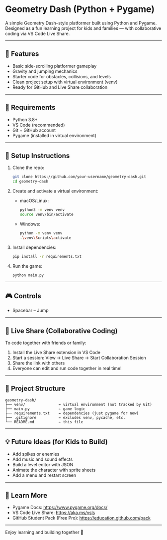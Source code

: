 
# Geometry Dash (Python + Pygame)

A simple Geometry Dash–style platformer built using Python and Pygame. Designed as a fun learning project for kids and families — with collaborative coding via VS Code Live Share.

---

## 🚀 Features

- Basic side-scrolling platformer gameplay
- Gravity and jumping mechanics
- Starter code for obstacles, collisions, and levels
- Clean project setup with virtual environment (venv)
- Ready for GitHub and Live Share collaboration

---

## 🧰 Requirements

- Python 3.8+
- VS Code (recommended)
- Git + GitHub account
- Pygame (installed in virtual environment)

---

## 🔧 Setup Instructions

1. Clone the repo:
   ```bash
   git clone https://github.com/your-username/geometry-dash.git
   cd geometry-dash
   ```

2. Create and activate a virtual environment:
   - macOS/Linux:
     ```bash
     python3 -m venv venv
     source venv/bin/activate
     ```
   - Windows:
     ```bash
     python -m venv venv
     .\venv\Scripts\activate
     ```

3. Install dependencies:
   ```bash
   pip install -r requirements.txt
   ```

4. Run the game:
   ```bash
   python main.py
   ```

---

## 🎮 Controls

- Spacebar – Jump

---

## 👥 Live Share (Collaborative Coding)

To code together with friends or family:

1. Install the Live Share extension in VS Code
2. Start a session: View → Live Share → Start Collaboration Session
3. Share the link with others
4. Everyone can edit and run code together in real time!

---

## 📁 Project Structure

```
geometry-dash/
├── venv/               ← virtual environment (not tracked by Git)
├── main.py             ← game logic
├── requirements.txt    ← dependencies (just pygame for now)
├── .gitignore          ← excludes venv, pycache, etc.
└── README.md           ← this file
```

---

## 💡 Future Ideas (for Kids to Build)

- Add spikes or enemies
- Add music and sound effects
- Build a level editor with JSON
- Animate the character with sprite sheets
- Add a menu and restart screen

---

## 🧠 Learn More

- Pygame Docs: https://www.pygame.org/docs/
- VS Code Live Share: https://aka.ms/vsls
- GitHub Student Pack (Free Pro): https://education.github.com/pack

---

Enjoy learning and building together 🚀
